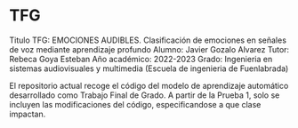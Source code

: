 # TFG
Titulo TFG: EMOCIONES AUDIBLES. Clasificación de emociones en señales de voz mediante aprendizaje profundo
Alumno: Javier Gozalo Alvarez
Tutor: Rebeca Goya Esteban
Año académico: 2022-2023
Grado: Ingenieria en sistemas audiovisuales y multimedia (Escuela de ingenieria de Fuenlabrada)

El repositorio actual recoge el código del modelo de aprendizaje automático desarrollado como Trabajo Final de Grado.
A partir de la Prueba 1, solo se incluyen las modificaciones del código, especificandose a que clase impactan. 
